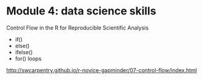 # Module 4: data science skills

Control Flow in the R for Reproducible Scientific Analysis
* if()
* else()
* ifelse()
* for() loops

http://swcarpentry.github.io/r-novice-gapminder/07-control-flow/index.html